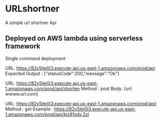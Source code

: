 # URLshortner
A simple url shortner Api

## Deployed on AWS lambda using serverless framework
Single command deployment 

URL:  https://82y5ite0i3.execute-api.us-east-1.amazonaws.com/prod/api
Expected Output : {"statusCode":200,"message":"Ok"}

URL: https://82y5ite0i3.execute-api.us-east-1.amazonaws.com/prod/api/shorten
Method : post
Body: {url: wwww.url.com}


URL: https://82y5ite0i3.execute-api.us-east-1.amazonaws.com/prod/api/<shortUrlReturned>
Method : get
Example : https://82y5ite0i3.execute-api.us-east-1.amazonaws.com/prod/api/kiz81sdv.2zl



